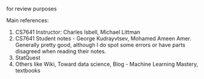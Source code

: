 for review purposes

Main references: <br/>
1. CS7641 Instructor: Charles Isbell, Michael Littman<br/>
2. CS7641 Student notes - George Kudrayvtsev, Mohamed Ameen Amer. Generally pretty good, although I do spot some errors or have parts disagreed when reading their notes. <br/>
3. StatQuest
4. Others like Wiki, Toward data science, Blog - Machine Learning Mastery, textbooks
